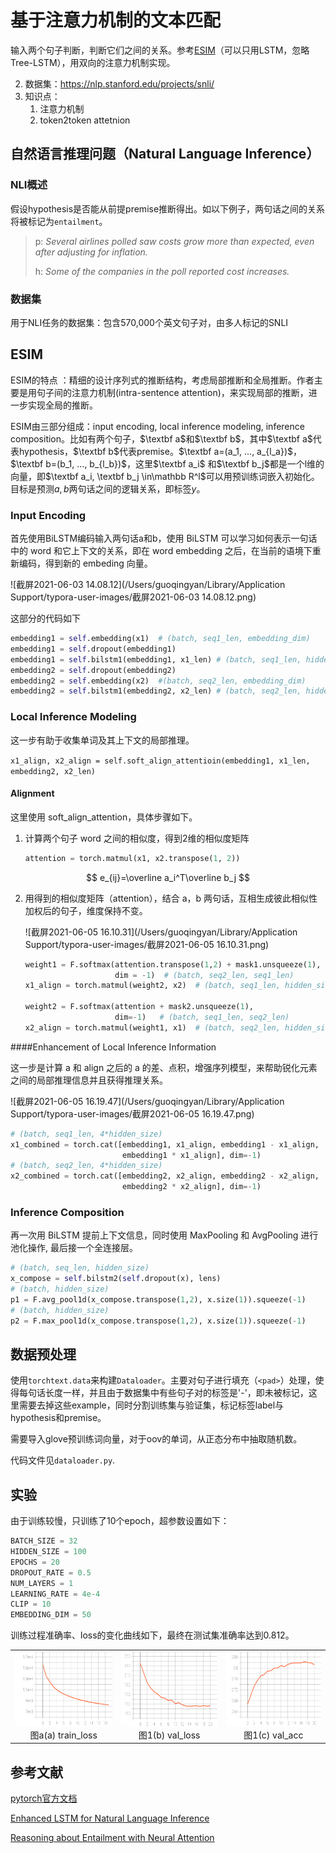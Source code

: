# 基于注意力机制的文本匹配

输入两个句子判断，判断它们之间的关系。参考[ESIM](https://arxiv.org/pdf/1609.06038v3.pdf)（可以只用LSTM，忽略Tree-LSTM），用双向的注意力机制实现。

2. 数据集：https://nlp.stanford.edu/projects/snli/
4. 知识点：
   1. 注意力机制
   2. token2token attetnion

## 自然语言推理问题（Natural Language Inference）

### NLI概述

假设hypothesis是否能从前提premise推断得出。如以下例子，两句话之间的关系将被标记为`entailment`。

> p: *Several airlines polled saw costs grow more than expected, even after adjusting for inflation.*
>
> h: *Some of the companies in the poll reported cost increases.*

### 数据集

用于NLI任务的数据集：包含570,000个英文句子对，由多人标记的SNLI

## ESIM

ESIM的特点 ：精细的设计序列式的推断结构，考虑局部推断和全局推断。作者主要是用句子间的注意力机制(intra-sentence attention)，来实现局部的推断，进一步实现全局的推断。

ESIM由三部分组成：input encoding, local inference modeling, inference composition。比如有两个句子，$\textbf a$和$\textbf b$，其中$\textbf a$代表hypothesis，$\textbf b$代表premise。$\textbf a=(a_1, ..., a_{l_a})$，$\textbf b=(b_1, ..., b_{l_b})$，这里$\textbf a_i$  和$\textbf b_j$都是一个l维的向量，即$\textbf a_i, \textbf b_j \in\mathbb R^l$可以用预训练词嵌入初始化。目标是预测$a,b$两句话之间的逻辑关系，即标签$y$。

### Input Encoding

首先使用BiLSTM编码输入两句话a和b，使用 BiLSTM 可以学习如何表示一句话中的 word 和它上下文的关系，即在 word embedding 之后，在当前的语境下重新编码，得到新的 embeding 向量。

![截屏2021-06-03 14.08.12](/Users/guoqingyan/Library/Application Support/typora-user-images/截屏2021-06-03 14.08.12.png)

这部分的代码如下

```python
embedding1 = self.embedding(x1)  # (batch, seq1_len, embedding_dim)
embedding1 = self.dropout(embedding1)
embedding1 = self.bilstm1(embedding1, x1_len) # (batch, seq1_len, hidden_size)
embedding2 = self.dropout(embedding2)
embedding2 = self.embedding(x2)  #(batch, seq2_len, embedding_dim)
embedding2 = self.bilstm1(embedding2, x2_len) # (batch, seq2_len, hidden_size)
```

### Local Inference Modeling

这一步有助于收集单词及其上下文的局部推理。

`x1_align, x2_align = self.soft_align_attentioin(embedding1, x1_len, embedding2, x2_len)`

#### Alignment

这里使用 soft_align_attention，具体步骤如下。

1. 计算两个句子 word 之间的相似度，得到2维的相似度矩阵

   ```python
   attention = torch.matmul(x1, x2.transpose(1, 2))
   ```

$$
e_{ij}=\overline a_i^T\overline b_j
$$

2. 用得到的相似度矩阵（attention），结合 a，b 两句话，互相生成彼此相似性加权后的句子，维度保持不变。

   ![截屏2021-06-05 16.10.31](/Users/guoqingyan/Library/Application Support/typora-user-images/截屏2021-06-05 16.10.31.png)

   ```python
   weight1 = F.softmax(attention.transpose(1,2) + mask1.unsqueeze(1), 
                       dim = -1)  # (batch, seq2_len, seq1_len)
   x1_align = torch.matmul(weight2, x2)  # (batch, seq1_len, hidden_size)
   
   weight2 = F.softmax(attention + mask2.unsqueeze(1), 
                       dim=-1)   # (batch, seq1_len, seq2_len)
   x2_align = torch.matmul(weight1, x1)  # (batch, seq2_len, hidden_size)
   ```

####Enhancement of Local Inference Information

这一步是计算 a 和 align 之后的 a 的差、点积，增强序列模型，来帮助锐化元素之间的局部推理信息并且获得推理关系。

![截屏2021-06-05 16.19.47](/Users/guoqingyan/Library/Application Support/typora-user-images/截屏2021-06-05 16.19.47.png)

```python
# (batch, seq1_len, 4*hidden_size)
x1_combined = torch.cat([embedding1, x1_align, embedding1 - x1_align, 
                         embedding1 * x1_align], dim=-1)
# (batch, seq2_len, 4*hidden_size)
x2_combined = torch.cat([embedding2, x2_align, embedding2 - x2_align, 
                         embedding2 * x2_align], dim=-1)
```

### Inference Composition

再一次用 BiLSTM 提前上下文信息，同时使用 MaxPooling 和 AvgPooling 进行池化操作, 最后接一个全连接层。

```python
# (batch, seq_len, hidden_size)
x_compose = self.bilstm2(self.dropout(x), lens)
# (batch, hidden_size)
p1 = F.avg_pool1d(x_compose.transpose(1,2), x.size(1)).squeeze(-1) 
# (batch, hidden_size)
p2 = F.max_pool1d(x_compose.transpose(1,2), x.size(1)).squeeze(-1)  
```

## 数据预处理

使用`torchtext.data`来构建`Dataloader`。主要对句子进行填充（`<pad>`）处理，使得每句话长度一样，并且由于数据集中有些句子对的标签是'-'，即未被标记，这里需要去掉这些example，同时分割训练集与验证集，标记标签label与hypothesis和premise。

需要导入glove预训练词向量，对于oov的单词，从正态分布中抽取随机数。

代码文件见`dataloader.py`.

## 实验

由于训练较慢，只训练了10个epoch，超参数设置如下：

```python
BATCH_SIZE = 32
HIDDEN_SIZE = 100
EPOCHS = 20
DROPOUT_RATE = 0.5
NUM_LAYERS = 1
LEARNING_RATE = 4e-4
CLIP = 10
EMBEDDING_DIM = 50
```

训练过程准确率、loss的变化曲线如下，最终在测试集准确率达到0.812。

<table>
	<tr>         
		<td>     
			<img src=./images/train_loss.svg border=0,width="600px" height="120px">
      <center>图a(a) train_loss</center>
		</td>
		<td>
			<img src=./images/val_loss.svg border=0,width="600px" height="120px">
      <center>图1(b) val_loss</center>
		</td>
        <td>
            <img src=./images/val_acc.svg border=0,width="600px" height="120px">
        	<center>图1(c) val_acc</center>
        </td>
	</tr>
</table>


## 参考文献

[pytorch官方文档](https://pytorch-cn.readthedocs.io/zh/latest/search.html?q=)

[Enhanced LSTM for Natural Language Inference](https://arxiv.org/pdf/1609.06038v3.pdf)

[Reasoning about Entailment with Neural Attention](https://arxiv.org/pdf/1509.06664v1.pdf)